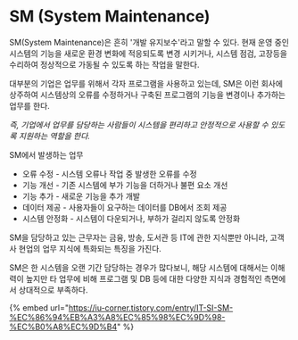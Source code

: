 # SM (System Maintenance)

SM(System Maintenance)은 흔히 '개발 유지보수'라고 말할 수 있다. 현재 운영 중인 시스템의 기능을 새로운 환경 변화에 적응되도록 변경 시키거나, 시스템 점검, 고장등을 수리하여 정상적으로 가동될 수 있도록 하는 작업을 말한다.

대부분의 기업은 업무를 위해서 각자 프로그램을 사용하고 있는데, SM은 이런 회사에 상주하여 시스템상의 오류를 수정하거나 구축된 프로그램의 기능을 변경이나 추가하는 업무를 한다.

_즉, 기업에서 업무를 담당하는 사람들이 시스템을 편리하고 안정적으로 사용할 수 있도록 지원하는 역할을 한다._

SM에서 발생하는 업무

* 오류 수정 - 시스템 오류나 작업 중 발생한 오류를 수정
* 기능 개선 - 기존 시스템에 부가 기능을 더하거나 불편 요소 개선
* 기능 추가 - 새로운 기능을 추가 개발
* 데이터 제공 - 사용자들이 요구하는 데이터를 DB에서 조회 제공
* 시스템 안정화 - 시스템이 다운되거나, 부하가 걸리지 않도록 안정화

SM을 담당하고 있는 근무자는 금융, 방송, 도서관 등 IT에 관한 지식뿐만 아니라, 고객사 현업의 업무 지식에 특화되는 특징을 가진다.

SM은 한 시스템을 오랜 기간 담당하는 경우가 많다보니, 해당 시스템에 대해서는 이해력이 높지만 타 업무에 비해 프로그램 및 DB 등에 대한 다양한 지식과 경험적인 측면에서 상대적으로 부족하다.



{% embed url="https://iu-corner.tistory.com/entry/IT-SI-SM-%EC%86%94%EB%A3%A8%EC%85%98%EC%9D%98-%EC%B0%A8%EC%9D%B4" %}
